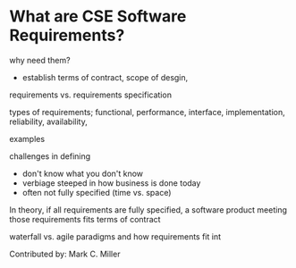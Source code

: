 
# What are CSE Software Requirements?

why need them?
- establish terms of contract, scope of desgin, 

requirements vs. requirements specification

types of requirements; functional, performance, interface, implementation, reliability, availability, 

examples

challenges in defining
- don't know what you don't know
- verbiage steeped in how business is done today
- often not fully specified (time vs. space)


In theory, if all requirements are fully specified, a software product meeting those requirements fits terms of contract

waterfall vs. agile paradigms and how requirements fit int


Contributed by: Mark C. Miller
